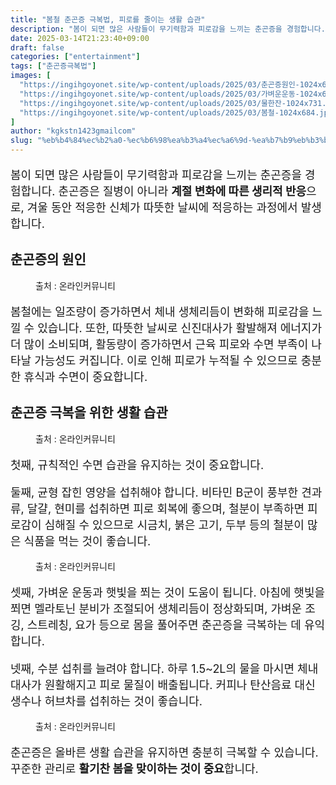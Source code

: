 ```yaml
---
title: "봄철 춘곤증 극복법, 피로를 줄이는 생활 습관"
description: "봄이 되면 많은 사람들이 무기력함과 피로감을 느끼는 춘곤증을 경험합니다. 춘곤증은 질병이 아니라 계절 변화에 따른 생리적 반응으로, 겨울 동안 적응한 신체가 따뜻한 날씨에 적응하는 과정에서 발생합니다."
date: 2025-03-14T21:23:40+09:00
draft: false
categories: ["entertainment"]
tags: ["춘곤증극복법"]
images: [
  "https://ingihgoyonet.site/wp-content/uploads/2025/03/춘곤증원인-1024x683.jpg"
  "https://ingihgoyonet.site/wp-content/uploads/2025/03/가벼운운동-1024x684.jpg"
  "https://ingihgoyonet.site/wp-content/uploads/2025/03/물한잔-1024x731.jpg"
  "https://ingihgoyonet.site/wp-content/uploads/2025/03/봄철-1024x684.jpg"
]
author: "kgkstn1423gmailcom"
slug: "%eb%b4%84%ec%b2%a0-%ec%b6%98%ea%b3%a4%ec%a6%9d-%ea%b7%b9%eb%b3%b5%eb%b2%95-%ed%94%bc%eb%a1%9c%eb%a5%bc-%ec%a4%84%ec%9d%b4%eb%8a%94-%ec%83%9d%ed%99%9c-%ec%8a%b5%ea%b4%80"
---
```


<p style="font-size:18px">봄이 되면 많은 사람들이 무기력함과 피로감을 느끼는 춘곤증을 경험합니다. 춘곤증은 질병이 아니라 <strong>계절 변화에 따른 생리적 반응</strong>으로, 겨울 동안 적응한 신체가 따뜻한 날씨에 적응하는 과정에서 발생합니다.</p> <h2 >춘곤증의 원인</h2> <figure ><img src="https://ingihgoyonet.site/wp-content/uploads/2025/03/춘곤증원인-1024x683.jpg" alt="" style="aspect-ratio:16/9;object-fit:cover"/><figcaption >출처 : 온라인커뮤니티</figcaption></figure> <p style="font-size:18px">봄철에는 일조량이 증가하면서 체내 생체리듬이 변화해 피로감을 느낄 수 있습니다. 또한, 따뜻한 날씨로 신진대사가 활발해져 에너지가 더 많이 소비되며, 활동량이 증가하면서 근육 피로와 수면 부족이 나타날 가능성도 커집니다. 이로 인해 피로가 누적될 수 있으므로 충분한 휴식과 수면이 중요합니다.</p> <h2 >춘곤증 극복을 위한 생활 습관</h2> <figure ><img src="https://ingihgoyonet.site/wp-content/uploads/2025/03/가벼운운동-1024x684.jpg" alt="" style="aspect-ratio:16/9;object-fit:cover"/><figcaption >출처 : 온라인커뮤니티</figcaption></figure> <p style="font-size:18px">첫째, 규칙적인 수면 습관을 유지하는 것이 중요합니다.</p> <p style="font-size:18px">둘째, 균형 잡힌 영양을 섭취해야 합니다. 비타민 B군이 풍부한 견과류, 달걀, 현미를 섭취하면 피로 회복에 좋으며, 철분이 부족하면 피로감이 심해질 수 있으므로 시금치, 붉은 고기, 두부 등의 철분이 많은 식품을 먹는 것이 좋습니다.</p> <figure ><img src="https://ingihgoyonet.site/wp-content/uploads/2025/03/물한잔-1024x731.jpg" alt="" style="aspect-ratio:16/9;object-fit:cover"/><figcaption >출처 : 온라인커뮤니티</figcaption></figure> <p style="font-size:18px">셋째, 가벼운 운동과 햇빛을 쬐는 것이 도움이 됩니다. 아침에 햇빛을 쬐면 멜라토닌 분비가 조절되어 생체리듬이 정상화되며, 가벼운 조깅, 스트레칭, 요가 등으로 몸을 풀어주면 춘곤증을 극복하는 데 유익합니다.</p> <p style="font-size:18px">넷째, 수분 섭취를 늘려야 합니다. 하루 1.5~2L의 물을 마시면 체내 대사가 원활해지고 피로 물질이 배출됩니다. 커피나 탄산음료 대신 생수나 허브차를 섭취하는 것이 좋습니다.</p> <figure ><img src="https://ingihgoyonet.site/wp-content/uploads/2025/03/봄철-1024x684.jpg" alt="" style="aspect-ratio:16/9;object-fit:cover"/><figcaption >출처 : 온라인커뮤니티</figcaption></figure> <p style="font-size:18px">춘곤증은 올바른 생활 습관을 유지하면 충분히 극복할 수 있습니다. 꾸준한 관리로 <strong>활기찬 봄을 맞이하는 것이 중요</strong>합니다.</p>